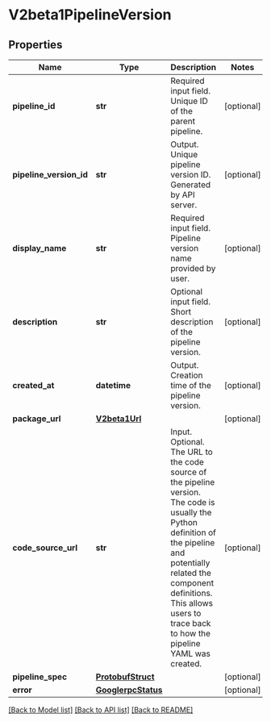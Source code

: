 # V2beta1PipelineVersion

## Properties
Name | Type | Description | Notes
------------ | ------------- | ------------- | -------------
**pipeline_id** | **str** | Required input field. Unique ID of the parent pipeline. | [optional] 
**pipeline_version_id** | **str** | Output. Unique pipeline version ID. Generated by API server. | [optional] 
**display_name** | **str** | Required input field. Pipeline version name provided by user. | [optional] 
**description** | **str** | Optional input field. Short description of the pipeline version. | [optional] 
**created_at** | **datetime** | Output. Creation time of the pipeline version. | [optional] 
**package_url** | [**V2beta1Url**](V2beta1Url.md) |  | [optional] 
**code_source_url** | **str** | Input. Optional. The URL to the code source of the pipeline version. The code is usually the Python definition of the pipeline and potentially related the component definitions. This allows users to trace back to how the pipeline YAML was created. | [optional] 
**pipeline_spec** | [**ProtobufStruct**](ProtobufStruct.md) |  | [optional] 
**error** | [**GooglerpcStatus**](GooglerpcStatus.md) |  | [optional] 

[[Back to Model list]](../README.md#documentation-for-models) [[Back to API list]](../README.md#documentation-for-api-endpoints) [[Back to README]](../README.md)


